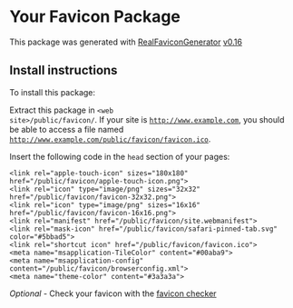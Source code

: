 # Your Favicon Package

This package was generated with [RealFaviconGenerator](https://realfavicongenerator.net/) [v0.16](https://realfavicongenerator.net/change_log#v0.16)

## Install instructions

To install this package:

Extract this package in <code>&lt;web site&gt;/public/favicon/</code>. If your site is <code>http://www.example.com</code>, you should be able to access a file named <code>http://www.example.com/public/favicon/favicon.ico</code>.

Insert the following code in the `head` section of your pages:

    <link rel="apple-touch-icon" sizes="180x180" href="/public/favicon/apple-touch-icon.png">
    <link rel="icon" type="image/png" sizes="32x32" href="/public/favicon/favicon-32x32.png">
    <link rel="icon" type="image/png" sizes="16x16" href="/public/favicon/favicon-16x16.png">
    <link rel="manifest" href="/public/favicon/site.webmanifest">
    <link rel="mask-icon" href="/public/favicon/safari-pinned-tab.svg" color="#5bbad5">
    <link rel="shortcut icon" href="/public/favicon/favicon.ico">
    <meta name="msapplication-TileColor" content="#00aba9">
    <meta name="msapplication-config" content="/public/favicon/browserconfig.xml">
    <meta name="theme-color" content="#3a3a3a">

*Optional* - Check your favicon with the [favicon checker](https://realfavicongenerator.net/favicon_checker)